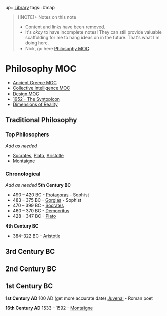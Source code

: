up:: [Library](Maps/Library.md)
tags:: #map 

> [!NOTE]+ Notes on this note
> - Content and links have been removed.
> - It's *okay* to have incomplete notes! They can still provide valuable scaffolding for me to hang ideas on in the future. That's what I'm doing here.
> - Nick, go here [Philosophy MOC](Maps/Philosophy%20MOC.md).

# Philosophy MOC
- [Ancient Greece MOC](Ancient%20Greece%20MOC)
- [Collective Intelligence MOC](Collective%20Intelligence%20MOC)
- [Design MOC](Design%20MOC)
- [1952 - The Syntopicon](1952%20-%20The%20Syntopicon)
- [Dimensions of Reality](Notes/Dimensions%20of%20Reality.md)


## Traditional Philosophy
### Top Philosophers
*Add as needed*
- [Socrates](Socrates), [Plato](Plato), [Aristotle](Aristotle)
- [Montaigne](Montaigne)

### Chronological 

*Add as needed*
**5th Century BC**
- 490 – 420 BC - [Protagoras](Protagoras) - Sophist
- 483 – 375 BC - [Gorgias](Gorgias) - Sophist
- 470 – 399 BC - [Socrates](Socrates)
- 460 – 370 BC - [Democritus](Democritus)
- 428 – 347 BC - [Plato](Plato)

**4th Century BC**
- 384–322 BC - [Aristotle](Aristotle)

**3rd Century BC**
- 

**2nd Century BC**
- 

**1st Century BC**
- 

**1st Century AD**
100 AD (get more accurate date) [Juvenal](Juvenal) - Roman poet

**16th Century AD**
1533 – 1592 - [Montaigne](Montaigne)